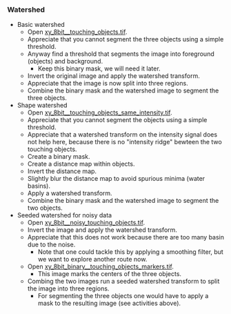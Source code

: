 ### Watershed
- Basic watershed
  - Open [xy_8bit__touching_objects.tif](https://github.com/NEUBIAS/training-resources/raw/master/image_data/xy_8bit__touching_objects.tif).
  - Appreciate that you cannot segment the three objects using a simple threshold.
  - Anyway find a threshold that segments the image into foreground (objects) and background.
    - Keep this binary mask, we will need it later.
  - Invert the original image and apply the watershed transform.
  - Appreciate that the image is now split into three regions.
  - Combine the binary mask and the watershed image to segment the three objects.
- Shape watershed
    - Open [xy_8bit__touching_objects_same_intensity.tif](https://github.com/NEUBIAS/training-resources/raw/master/image_data/xy_8bit__touching_objects_same_intensity.tif).
  - Appreciate that you cannot segment the objects using a simple threshold.
  - Appreciate that a watershed transform on the intensity signal does not help here, because there is no "intensity ridge" bewteen the two touching objects.
  - Create a binary mask.
  - Create a distance map within objects.
  - Invert the distance map.
  - Slightly blur the distance map to avoid spurious minima (water basins).
  - Apply a watershed transform.
  - Combine the binary mask and the watershed image to segment the two objects.
- Seeded watershed for noisy data
  - Open [xy_8bit__noisy_touching_objects.tif](https://github.com/NEUBIAS/training-resources/raw/master/image_data/xy_8bit__noisy_touching_objects.tif).
  - Invert the image and apply the watershed transform.
  - Appreciate that this does not work because there are too many basin due to the noise.
    - Note that one could tackle this by applying a smoothing filter, but we want to explore another route now.
  - Open [xy_8bit_binary__touching_objects_markers.tif](https://github.com/NEUBIAS/training-resources/raw/master/image_data/xy_8bit_binary__touching_objects_markers.tif).
    - This image marks the centers of the three objects.
  - Combing the two images run a seeded watershed transform to split the image into three regions.
    - For segmenting the three objects one would have to apply a mask to the resulting image (see activities above).